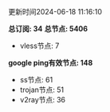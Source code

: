 更新时间2024-06-18 11:16:10

**总订阅: 34**
**总节点: 5406**
- vless节点: 7

**google ping有效节点: 148**
- ss节点: 61
- trojan节点: 51
- v2ray节点: 36
